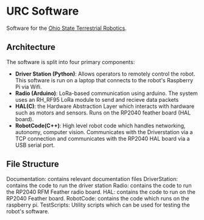 # URC Software
Software for the [Ohio State Terrestrial Robotics](https://org.osu.edu/firstrobotics/urc/).

## Architecture

The software is split into four primary components:

- **Driver Station (Python)**: Allows operators to remotely control the robot. This software is run on a laptop that connects to the robot's Raspberry Pi via Wifi.
- **Radio (Arduino)**: LoRa-based communication using arduino. The system uses an RH_RF95 LoRa module to send and recieve data packets  
- **HAL(C)**: the Hardware Abstraction Layer which interacts with hardware such as motors and sensors. Runs on the RP2040 feather board (HAL board).
- **RobotCode(C++)**: High level robot code which handles networking, autonomy, computer vision. Communicates with the Driverstation via a TCP connection and communicates with the RP2040 HAL board via a USB serial port.


## File Structure

Documentation: contains relevant documentation files
DriverStation: contains the code to run the driver station
Radio: contains the code to run the RP2040 RFM Feather radio board. 
HAL: contains the code to run on the RP2040 Feather board.
RobotCode: contains the code which runs on the raspberry pi.
TestScripts: Utility scripts which can be used for testing the robot's software.